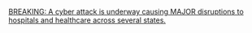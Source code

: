 
[BREAKING: A cyber attack is underway causing MAJOR disruptions to hospitals and healthcare across several states.](https://old.reddit.com/r/cybersecurity/comments/15icoe1/breaking_a_cyber_attack_is_underway_causing_major/)
